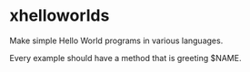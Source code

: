 xhelloworlds
============

Make simple Hello World programs in various languages.

Every example should have a method that is greeting $NAME.
